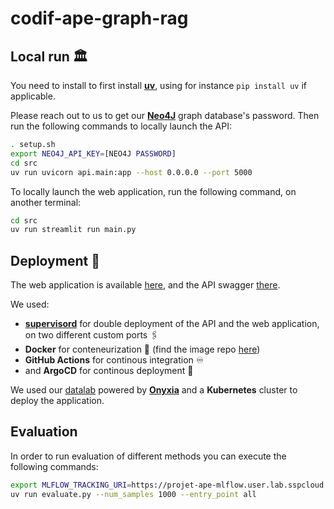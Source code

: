 # codif-ape-graph-rag


## Local run 🏛️
You need to install to first install [**uv**](https://github.com/astral-sh/uv), using for instance `pip install uv` if applicable.

Please reach out to us to get our [**Neo4J**](https://neo4j.com/) graph database's password. Then run the following commands to locally launch the API:

```bash
. setup.sh
export NEO4J_API_KEY=[NEO4J PASSWORD]
cd src
uv run uvicorn api.main:app --host 0.0.0.0 --port 5000
```

To locally launch the web application, run the following command, on another terminal:

```bash
cd src
uv run streamlit run main.py
```

## Deployment 🚀

The web application is available [here](https://codification-ape-graph-rag.lab.sspcloud.fr/), and the API swagger [there](https://codification-ape-graph-rag.lab.sspcloud.fr/api/docs).

We used:
- [**supervisord**](https://supervisord.org/) for double deployment of the API and the web application, on two different custom ports 🖇️
- **Docker** for conteneurization 🐳 (find the image repo [here](https://hub.docker.com/repository/docker/meilametayebjee/codification-ape-graph-rag-api/general))
- **GitHub Actions** for continous integration ♾️
- and **ArgoCD** for continous deployment 🚀

We used our [datalab](https://datalab.sspcloud.fr/) powered by [**Onyxia**](https://www.onyxia.sh/) and a **Kubernetes** cluster to deploy the application.


## Evaluation

In order to run evaluation of different methods you can execute the following commands:

```bash
export MLFLOW_TRACKING_URI=https://projet-ape-mlflow.user.lab.sspcloud.fr
uv run evaluate.py --num_samples 1000 --entry_point all
```
